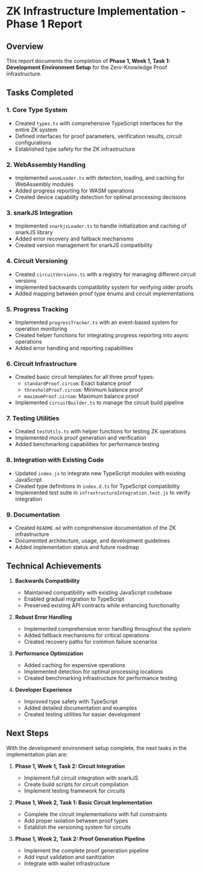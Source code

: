 # ZK Infrastructure Implementation - Phase 1 Report

## Overview

This report documents the completion of **Phase 1, Week 1, Task 1: Development Environment Setup** for the Zero-Knowledge Proof infrastructure.

## Tasks Completed

### 1. Core Type System
- Created `types.ts` with comprehensive TypeScript interfaces for the entire ZK system
- Defined interfaces for proof parameters, verification results, circuit configurations
- Established type safety for the ZK infrastructure

### 2. WebAssembly Handling
- Implemented `wasmLoader.ts` with detection, loading, and caching for WebAssembly modules
- Added progress reporting for WASM operations
- Created device capability detection for optimal processing decisions

### 3. snarkJS Integration
- Implemented `snarkjsLoader.ts` to handle initialization and caching of snarkJS library
- Added error recovery and fallback mechanisms
- Created version management for snarkJS compatibility

### 4. Circuit Versioning
- Created `circuitVersions.ts` with a registry for managing different circuit versions
- Implemented backwards compatibility system for verifying older proofs
- Added mapping between proof type enums and circuit implementations

### 5. Progress Tracking
- Implemented `progressTracker.ts` with an event-based system for operation monitoring
- Created helper functions for integrating progress reporting into async operations
- Added error handling and reporting capabilities

### 6. Circuit Infrastructure
- Created basic circuit templates for all three proof types:
  - `standardProof.circom`: Exact balance proof
  - `thresholdProof.circom`: Minimum balance proof
  - `maximumProof.circom`: Maximum balance proof
- Implemented `circuitBuilder.ts` to manage the circuit build pipeline

### 7. Testing Utilities
- Created `testUtils.ts` with helper functions for testing ZK operations
- Implemented mock proof generation and verification
- Added benchmarking capabilities for performance testing

### 8. Integration with Existing Code
- Updated `index.js` to integrate new TypeScript modules with existing JavaScript
- Created type definitions in `index.d.ts` for TypeScript compatibility
- Implemented test suite in `infrastructureIntegration.test.js` to verify integration

### 9. Documentation
- Created `README.md` with comprehensive documentation of the ZK infrastructure
- Documented architecture, usage, and development guidelines
- Added implementation status and future roadmap

## Technical Achievements

1. **Backwards Compatibility**
   - Maintained compatibility with existing JavaScript codebase
   - Enabled gradual migration to TypeScript
   - Preserved existing API contracts while enhancing functionality

2. **Robust Error Handling**
   - Implemented comprehensive error handling throughout the system
   - Added fallback mechanisms for critical operations
   - Created recovery paths for common failure scenarios

3. **Performance Optimization**
   - Added caching for expensive operations
   - Implemented detection for optimal processing locations
   - Created benchmarking infrastructure for performance testing

4. **Developer Experience**
   - Improved type safety with TypeScript
   - Added detailed documentation and examples
   - Created testing utilities for easier development

## Next Steps

With the development environment setup complete, the next tasks in the implementation plan are:

1. **Phase 1, Week 1, Task 2: Circuit Integration**
   - Implement full circuit integration with snarkJS
   - Create build scripts for circuit compilation
   - Implement testing framework for circuits

2. **Phase 1, Week 2, Task 1: Basic Circuit Implementation**
   - Complete the circuit implementations with full constraints
   - Add proper isolation between proof types
   - Establish the versioning system for circuits

3. **Phase 1, Week 2, Task 2: Proof Generation Pipeline**
   - Implement the complete proof generation pipeline
   - Add input validation and sanitization
   - Integrate with wallet infrastructure